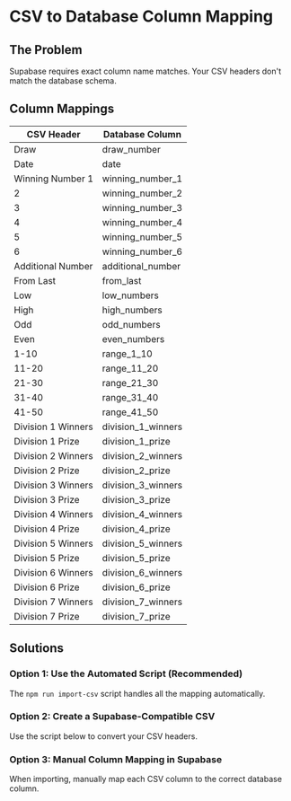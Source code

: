 # CSV to Database Column Mapping

## The Problem
Supabase requires exact column name matches. Your CSV headers don't match the database schema.

## Column Mappings

| CSV Header | Database Column |
|------------|-----------------|
| Draw | draw_number |
| Date | date |
| Winning Number 1 | winning_number_1 |
| 2 | winning_number_2 |
| 3 | winning_number_3 |
| 4 | winning_number_4 |
| 5 | winning_number_5 |
| 6 | winning_number_6 |
| Additional Number | additional_number |
| From Last | from_last |
| Low | low_numbers |
| High | high_numbers |
| Odd | odd_numbers |
| Even | even_numbers |
| 1-10 | range_1_10 |
| 11-20 | range_11_20 |
| 21-30 | range_21_30 |
| 31-40 | range_31_40 |
| 41-50 | range_41_50 |
| Division 1 Winners | division_1_winners |
| Division 1 Prize | division_1_prize |
| Division 2 Winners | division_2_winners |
| Division 2 Prize | division_2_prize |
| Division 3 Winners | division_3_winners |
| Division 3 Prize | division_3_prize |
| Division 4 Winners | division_4_winners |
| Division 4 Prize | division_4_prize |
| Division 5 Winners | division_5_winners |
| Division 5 Prize | division_5_prize |
| Division 6 Winners | division_6_winners |
| Division 6 Prize | division_6_prize |
| Division 7 Winners | division_7_winners |
| Division 7 Prize | division_7_prize |

## Solutions

### Option 1: Use the Automated Script (Recommended)
The `npm run import-csv` script handles all the mapping automatically.

### Option 2: Create a Supabase-Compatible CSV
Use the script below to convert your CSV headers.

### Option 3: Manual Column Mapping in Supabase
When importing, manually map each CSV column to the correct database column.